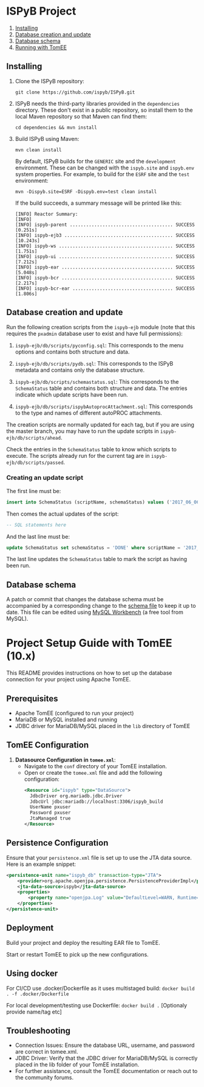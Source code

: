 # ISPyB Project

1. [Installing](#installing)
2. [Database creation and update](#database-creation-and-update)
3. [Database schema](#database-schema)
4. [Running with TomEE](#Project-Setup-Guide-with-TomEE-(10.x))

## Installing

1. Clone the ISPyB repository:

   ```
   git clone https://github.com/ispyb/ISPyB.git
   ```

2. ISPyB needs the third-party libraries provided in the `dependencies`
   directory.  These don't exist in a public repository, so install them to
   the local Maven repository so that Maven can find them:

   ```
   cd dependencies && mvn install
   ```

3. Build ISPyB using Maven:

   ```
   mvn clean install
   ```

   By default, ISPyB builds for the `GENERIC` site and the `development`
   environment.  These can be changed with the `ispyb.site` and `ispyb.env`
   system properties.  For example, to build for the `ESRF` site and the
   `test` environment:

   ```
   mvn -Dispyb.site=ESRF -Dispyb.env=test clean install
   ```

   If the build succeeds, a summary message will be printed like this:

   ```
   [INFO] Reactor Summary:
   [INFO]
   [INFO] ispyb-parent ...................................... SUCCESS [0.251s]
   [INFO] ispyb-ejb3 ........................................ SUCCESS [10.243s]
   [INFO] ispyb-ws .......................................... SUCCESS [1.751s]
   [INFO] ispyb-ui .......................................... SUCCESS [7.212s]
   [INFO] ispyb-ear ......................................... SUCCESS [5.048s]
   [INFO] ispyb-bcr ......................................... SUCCESS [2.217s]
   [INFO] ispyb-bcr-ear ..................................... SUCCESS [1.806s]
   ```

## Database creation and update

Run the following creation scripts from the `ispyb-ejb` module (note
that this requires the `pxadmin` database user to exist and have full
permissions):

1. `ispyb-ejb/db/scripts/pyconfig.sql`: This corresponds to the menu
   options and contains both structure and data.

2. `ispyb-ejb/db/scripts/pydb.sql`: This corresponds to the ISPyB metadata
   and contains only the database structure.

3. `ispyb-ejb/db/scripts/schemastatus.sql`: This corresponds to the
   `SchemaStatus` table and contains both structure and data.  The entries
   indicate which update scripts have been run.

4. `ispyb-ejb/db/scripts/ispybAutoprocAttachment.sql`: This corresponds to
   the type and names of different autoPROC attachments.

The creation scripts are normally updated for each tag, but if you are
using the master branch, you may have to run the update scripts in
`ispyb-ejb/db/scripts/ahead`.

Check the entries in the `SchemaStatus` table to know which scripts
to execute.  The scripts already run for the current tag are in
`ispyb-ejb/db/scripts/passed`.

### Creating an update script

The first line must be:

```sql
insert into SchemaStatus (scriptName, schemaStatus) values ('2017_06_06_blabla.sql','ONGOING');
```

Then comes the actual updates of the script:

```sql
-- SQL statements here
```

And the last line must be:

```sql
update SchemaStatus set schemaStatus = 'DONE' where scriptName = '2017_06_06_blabla.sql';
```

The last line updates the `SchemaStatus` table to mark the script as
having been run.

## Database schema

A patch or commit that changes the database schema must be accompanied
by a corresponding change to the [schema file][schema-file]
to keep it up to date.  This file can be edited using [MySQL
Workbench][mysql-workbench] (a free tool from MySQL).

[schema-file]: https://github.com/ispyb/ISPyB/blob/master/documentation/database/ISPyB_DataModel.mwb
[mysql-workbench]: https://www.mysql.com/products/workbench/

# Project Setup Guide with TomEE (10.x)

This README provides instructions on how to set up the database connection for your project using Apache TomEE.

## Prerequisites

- Apache TomEE (configured to run your project)
- MariaDB or MySQL installed and running
- JDBC driver for MariaDB/MySQL placed in the `lib` directory of TomEE

## TomEE Configuration

1. **Datasource Configuration in `tomee.xml`**:
   - Navigate to the `conf` directory of your TomEE installation.
   - Open or create the `tomee.xml` file and add the following configuration:
     ```xml
     <Resource id="ispyb" type="DataSource">
       JdbcDriver org.mariadb.jdbc.Driver
       JdbcUrl jdbc:mariadb://localhost:3306/ispyb_build
       UserName pxuser
       Password pxuser
       JtaManaged true
     </Resource>
     ```

## Persistence Configuration

Ensure that your `persistence.xml` file is set up to use the JTA data source. Here is an example snippet:

```xml
<persistence-unit name="ispyb_db" transaction-type="JTA">
    <provider>org.apache.openjpa.persistence.PersistenceProviderImpl</provider>
    <jta-data-source>ispyb</jta-data-source>
    <properties>
        <property name="openjpa.Log" value="DefaultLevel=WARN, Runtime=INFO, Tool=INFO, SQL=TRACE"/>
    </properties>
</persistence-unit>
```

## Deployment

Build your project and deploy the resulting EAR file to TomEE.

Start or restart TomEE to pick up the new configurations.

## Using docker

For CI/CD use .docker/Dockerfile as it uses multistaged build: `docker build . -f .docker/Dockerfile`

For local development/testing use Dockerfile: `docker build .` [Optionaly provide name/tag etc]

## Troubleshooting

- Connection Issues: Ensure the database URL, username, and password are correct in tomee.xml.
- JDBC Driver: Verify that the JDBC driver for MariaDB/MySQL is correctly placed in the lib folder of your TomEE installation.
- For further assistance, consult the TomEE documentation or reach out to the community forums.

